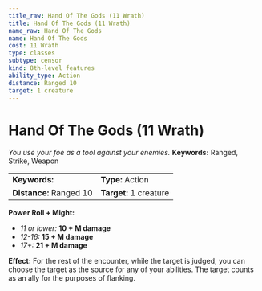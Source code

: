 ```yaml
---
title_raw: Hand Of The Gods (11 Wrath)
title: Hand Of The Gods (11 Wrath)
name_raw: Hand Of The Gods
name: Hand Of The Gods
cost: 11 Wrath
type: classes
subtype: censor
kind: 8th-level features
ability_type: Action
distance: Ranged 10
target: 1 creature
---
```


# Hand Of The Gods (11 Wrath)

*You use your foe as a tool against your enemies.* **Keywords:** Ranged, Strike, Weapon

|                         |                        |
| :---------------------- | :--------------------- |
| **Keywords:**           | **Type:** Action       |
| **Distance:** Ranged 10 | **Target:** 1 creature |

**Power Roll + Might:**

- *11 or lower:* **10 + M damage**
- *12-16:* **15 + M damage**
- *17+:* **21 + M damage**

**Effect:** For the rest of the encounter, while the target is judged, you can choose the target as the source for any of your abilities. The target counts as an ally for the purposes of flanking.
